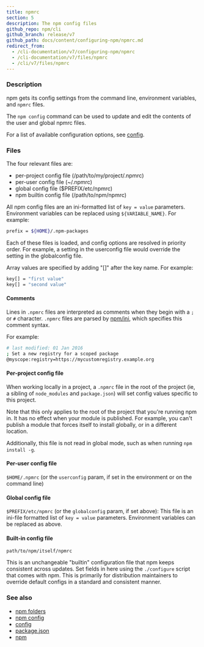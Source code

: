 ```yaml
---
title: npmrc
section: 5
description: The npm config files
github_repo: npm/cli
github_branch: release/v7
github_path: docs/content/configuring-npm/npmrc.md
redirect_from:
  - /cli-documentation/v7/configuring-npm/npmrc
  - /cli-documentation/v7/files/npmrc
  - /cli/v7/files/npmrc
---
```


### Description

npm gets its config settings from the command line, environment variables,
and `npmrc` files.

The `npm config` command can be used to update and edit the contents of the
user and global npmrc files.

For a list of available configuration options, see
[config](/cli/v7/using-npm/config).

### Files

The four relevant files are:

* per-project config file (/path/to/my/project/.npmrc)
* per-user config file (~/.npmrc)
* global config file ($PREFIX/etc/npmrc)
* npm builtin config file (/path/to/npm/npmrc)

All npm config files are an ini-formatted list of `key = value` parameters.
Environment variables can be replaced using `${VARIABLE_NAME}`. For
example:

```bash
prefix = ${HOME}/.npm-packages
```

Each of these files is loaded, and config options are resolved in priority
order.  For example, a setting in the userconfig file would override the
setting in the globalconfig file.

Array values are specified by adding "[]" after the key name. For example:

```bash
key[] = "first value"
key[] = "second value"
```

#### Comments

Lines in `.npmrc` files are interpreted as comments when they begin with a
`;` or `#` character. `.npmrc` files are parsed by
[npm/ini](https://github.com/npm/ini), which specifies this comment syntax.

For example:

```bash
# last modified: 01 Jan 2016
; Set a new registry for a scoped package
@myscope:registry=https://mycustomregistry.example.org
```

#### Per-project config file

When working locally in a project, a `.npmrc` file in the root of the
project (ie, a sibling of `node_modules` and `package.json`) will set
config values specific to this project.

Note that this only applies to the root of the project that you're running
npm in.  It has no effect when your module is published.  For example, you
can't publish a module that forces itself to install globally, or in a
different location.

Additionally, this file is not read in global mode, such as when running
`npm install -g`.

#### Per-user config file

`$HOME/.npmrc` (or the `userconfig` param, if set in the environment or on
the command line)

#### Global config file

`$PREFIX/etc/npmrc` (or the `globalconfig` param, if set above): This file
is an ini-file formatted list of `key = value` parameters.  Environment
variables can be replaced as above.

#### Built-in config file

`path/to/npm/itself/npmrc`

This is an unchangeable "builtin" configuration file that npm keeps
consistent across updates.  Set fields in here using the `./configure`
script that comes with npm.  This is primarily for distribution maintainers
to override default configs in a standard and consistent manner.

### See also

* [npm folders](/cli/v7/configuring-npm/folders)
* [npm config](/cli/v7/commands/npm-config)
* [config](/cli/v7/using-npm/config)
* [package.json](/cli/v7/configuring-npm/package-json)
* [npm](/cli/v7/commands/npm)
